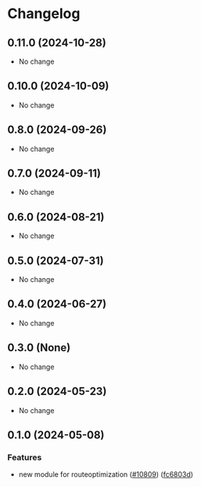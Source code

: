 # Changelog

## 0.11.0 (2024-10-28)

* No change


## 0.10.0 (2024-10-09)

* No change


## 0.8.0 (2024-09-26)

* No change


## 0.7.0 (2024-09-11)

* No change


## 0.6.0 (2024-08-21)

* No change


## 0.5.0 (2024-07-31)

* No change


## 0.4.0 (2024-06-27)

* No change


## 0.3.0 (None)

* No change


## 0.2.0 (2024-05-23)

* No change


## 0.1.0 (2024-05-08)

### Features

* new module for routeoptimization ([#10809](https://github.com/googleapis/google-cloud-java/issues/10809)) ([fc6803d](https://github.com/googleapis/google-cloud-java/commit/fc6803dad30cc40a9e08962e000de852b5ca85b1))

